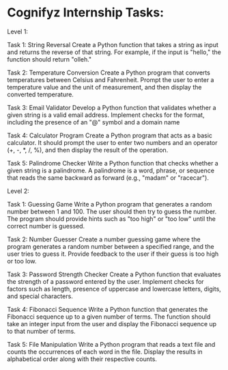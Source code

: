 # Cognifyz Internship Tasks: 
Level 1: 

Task 1: String Reversal
Create a Python function that takes a string as input and returns the reverse of that string. For example, if the input is "hello," the function should return "olleh."

Task 2: Temperature Conversion
Create a Python program that converts temperatures between Celsius and Fahrenheit. Prompt the user to enter a temperature value and the unit of measurement, and then display the converted temperature.

Task 3:  Email Validator Develop a Python function that validates whether a given string is a valid email address. Implement checks for the format, including the presence of an "@" symbol and a domain name

Task 4: Calculator Program
Create a Python program that acts as a basic calculator. It should prompt the user to enter two numbers and an operator (+, -, *, /, %), and then display the result of the operation.

Task 5:  Palindrome Checker
Write a Python function that checks whether a given string is a palindrome. A palindrome is a word, phrase, or sequence that reads the same backward as forward (e.g., "madam" or "racecar").


Level 2:

Task 1: Guessing Game
Write a Python program that generates a random number between 1 and 100. The user should then try to guess the number. The program should provide hints such as "too high" or "too low" until the correct number is guessed.

Task 2:  Number Guesser
Create a number guessing game where the program generates a random number between a specified range, and the user tries to guess it. Provide feedback to the user if their guess is too high or too low.

Task 3: Password Strength Checker
Create a Python function that evaluates the strength of a password entered by the user. Implement checks for factors such as length, presence of uppercase and lowercase letters, digits, and special characters.

Task 4: Fibonacci Sequence
Write a Python function that generates the Fibonacci sequence up to a given number of terms. The function should take an integer input from the user and display the Fibonacci sequence up to that number of terms.

Task 5: File Manipulation
Write a Python program that reads a text file and counts the occurrences of each word in the file. Display the results in alphabetical order along with their respective counts.

